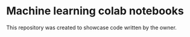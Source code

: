 # Machine learning colab notebooks

This repository was created to showcase code written by the owner.
